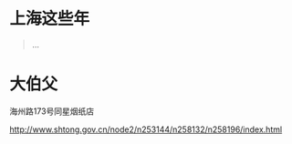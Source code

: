 # 上海这些年

> ...

# 大伯父

海州路173号同星烟纸店

http://www.shtong.gov.cn/node2/n253144/n258132/n258196/index.html
